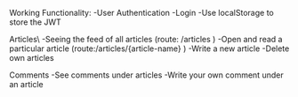 Working Functionality: 
-User Authentication
-Login
-Use localStorage to store the JWT 

Articles\ 
-Seeing the feed of all articles (route: /articles )
-Open and read a particular article (route:/articles/{article-name} )
-Write a new article
-Delete own articles


Comments
-See comments under articles
-Write your own comment under an article

